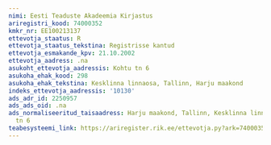 ```yaml
---
nimi: Eesti Teaduste Akadeemia Kirjastus
ariregistri_kood: 74000352
kmkr_nr: EE100213137
ettevotja_staatus: R
ettevotja_staatus_tekstina: Registrisse kantud
ettevotja_esmakande_kpv: 21.10.2002
ettevotja_aadress: .na
asukoht_ettevotja_aadressis: Kohtu tn 6
asukoha_ehak_kood: 298
asukoha_ehak_tekstina: Kesklinna linnaosa, Tallinn, Harju maakond
indeks_ettevotja_aadressis: '10130'
ads_adr_id: 2250957
ads_ads_oid: .na
ads_normaliseeritud_taisaadress: Harju maakond, Tallinn, Kesklinna linnaosa, Kohtu
  tn 6
teabesysteemi_link: https://ariregister.rik.ee/ettevotja.py?ark=74000352&ref=rekvisiidid
---
```

